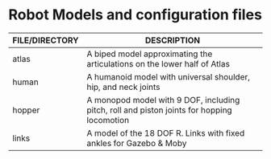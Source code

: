 # Robot Models and configuration files

FILE/DIRECTORY | DESCRIPTION
---------------|----------------------------------------------------------
atlas	|	A biped model approximating the articulations on the lower half of Atlas 	
human	|	A humanoid model with universal shoulder, hip, and neck joints	
hopper|	A monopod model with 9 DOF, including pitch, roll and piston joints for hopping locomotion
links	| A model of the 18 DOF R. Links with fixed ankles for Gazebo & Moby
	

